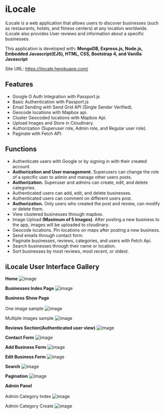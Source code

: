 # iLocale

iLocale is a web application that allows users to discover businesses (such as restaurants, hotels, and fitness centers) at any location worldwide. iLocale also provides User reviews and information about a specific businesses.

This application is developed with: **MongoDB, Express.js, Node.js, Embedded Javascript(EJS), HTML, CSS, Bootstrap 4, and Vanilla Javascript**

Site URL: https://ilocale.herokuapp.com/

## Features 
- Google O Auth Integration with Passport.js
- Basic Authentication with Passport.js
- Email Sending with Send Grid API (Single Sender Verified). 
- Geocode locations with Mapbox api.
- Cluster Geocoded locations with Mapbox Api.
- Upload Images and Store in Cloudinary.
- Authorization (Superuser role, Admin role, and Regular user role).
- Paginate with Fetch API.

## Functions
- Authenticate users with Google or by signing in with their created account.
- **Authorization and User management.** Superusers can change the role of a specific user to admin and manage other users posts. 
- **Authorization.** Superuser and admins can create, edit, and delete categories.
- Authenticated users can add, edit, and delete businesses.
- Authenticated users can comment on different users post.
- **Authorization.** Only users who created the post and review, can modify or delete them.
- View clustered businesses through mapbox.
- Image Upload **(Maximum of 5 Images)**. After posting a new business to the app, images will be uploaded to cloudinary.
- Geocode locations. Pin locations on maps after posting a new business. 
- Send emails through contact form.
- Paginate businesses, reviews, categories, and users with Fetch Api.
- Search businesses through their name or location.
- Sort businesses by most reviews, most recent, or oldest.

## iLocale User Interface Gallery

**Home**
![image](https://user-images.githubusercontent.com/97419269/155847582-5a338e8d-15c7-41d0-b4e4-132226b994af.png)


**Businesses Index Page**
![image](https://user-images.githubusercontent.com/97419269/155847650-96b0e3af-8045-4fbd-a0ab-55c78fd30dae.png)


**Business Show Page**
<br>
<br>
One image sample
![image](https://user-images.githubusercontent.com/97419269/155847755-473df521-3c34-4fbf-aa53-2c24ec61705d.png)

Multiple images sample
![image](https://user-images.githubusercontent.com/97419269/155848117-c9c30218-7428-489f-8446-bd9fc08924f4.png)



**Reviews Section(Authenticated user view)**
![image](https://user-images.githubusercontent.com/97419269/155848894-3e068887-9670-4887-9f09-c73916a977c5.png)

**Contact Form**
![image](https://user-images.githubusercontent.com/97419269/155847946-d68ae53d-47cd-4e0c-b0df-a209e156477e.png)


**Add Business Form**
![image](https://user-images.githubusercontent.com/97419269/155848977-d37d3b2a-32d4-4310-8bcd-1059875ba08d.png)


**Edit Business Form**
![image](https://user-images.githubusercontent.com/97419269/155848071-c9e33927-6e9d-4aa9-b897-cc4509b8f024.png)

**Search**
![image](https://user-images.githubusercontent.com/97419269/155848348-da82ca21-7941-486e-8eb3-1ae1e05a5f05.png)

**Pagination**
![image](https://user-images.githubusercontent.com/97419269/155848863-de79e596-854b-4394-bda3-57147d308658.png)

**Admin Panel**
<br>
<br>
Admin Category Index
![image](https://user-images.githubusercontent.com/97419269/155848509-d01def13-3809-4bbd-b834-836acea1f0c1.png)

Admin Category Create
![image](https://user-images.githubusercontent.com/97419269/155848556-afb161bd-4a35-4855-8379-27c58e95df7b.png)




